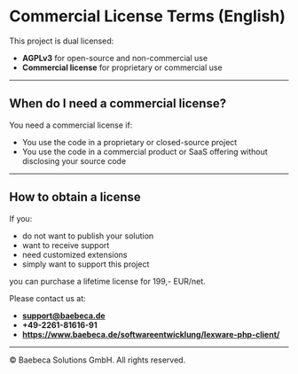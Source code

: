 # Commercial License Terms (English)

This project is dual licensed:

- **AGPLv3** for open-source and non-commercial use
- **Commercial license** for proprietary or commercial use

---

## When do I need a commercial license?

You need a commercial license if:

- You use the code in a proprietary or closed-source project
- You use the code in a commercial product or SaaS offering without disclosing your source code

---

## How to obtain a license

If you:
- do not want to publish your solution
- want to receive support
- need customized extensions
- simply want to support this project

you can purchase a lifetime license for 199,- EUR/net.

Please contact us at:

- **support@baebeca.de**  
- **+49-2261-81616-91**
- **https://www.baebeca.de/softwareentwicklung/lexware-php-client/**

---
© Baebeca Solutions GmbH. All rights reserved.